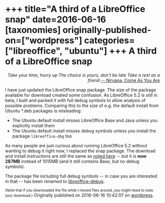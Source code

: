 +++
title="A third of a LibreOffice snap"
date=2016-06-16
[taxonomies]
originally-published-on=["wordpress"]
categories=["libreoffice", "ubuntu"]
+++
A third of a LibreOffice snap
=============================

<p style="text-align:right;"><em>Take your time, hurry up</em>
<em> The choice is yours, don't be late</em>
<em> Take a rest as a friend</em>
<a href="https://www.youtube.com/watch?v=vabnZ9-ex7o">-- Nirvana, Come As You Are</a></p>
<p style="text-align:left;">I have just updated the LibreOffice snap package. The size of the package available for download created some confusion. As LibreOffice 5.2 is still in beta, I built and packed it with full debug symbols to allow analysis of possible problems. Comparing this to the size of e.g. the default install from Ubuntu *.deb packages is misleading:</p>

<ul>
	<li style="text-align:left;">The Ubuntu default install misses LibreOffice Base and Java unless you explicitly install them</li>
	<li style="text-align:left;">The Ubuntu default install misses debug symbols unless you install the package <code>libreoffice-dbg</code> too</li>
</ul>
As many people are just curious about running LibreOffice 5.2 without wanting to debug it right now, I replaced the snap package. The download and install instructions are still the same as <a href="https://skyfromme.wordpress.com/2016/06/14/libreoffice-5-2-0-beta2-as-a-snap-package/">noted here</a> -- but it is <strong>now 287MB</strong> instead of 1015MB (and it still contains Base, but no debug symbols).

The package file including full debug symbols -- in case you are interested in that -- has been renamed to <a href="http://people.canonical.com/~bjoern/snappy/libreoffice-debug_5.2.0.0.beta2_amd64.snap">libreoffice-debug</a>.

<small>(Note that if you downloaded the file while I moved files around, you might need to redo your download.)</small>
Originally published on 2016-06-16 10:42:07 on [wordpress](https://skyfromme.wordpress.com/2016/06/16/a-third-of-a-libreoffice-snap/).
